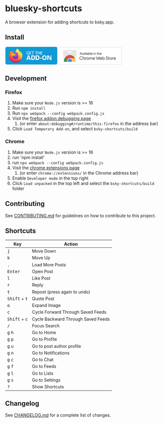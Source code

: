 # bluesky-shortcuts 

A browser extension for adding shortcuts to bsky.app.

## Install

[![Available from FireFox Add-ons](assets/firefox.png)](https://addons.mozilla.org/en-US/firefox/addon/bluesky-shortcuts/)
[![Available in the Chrome Web Store](assets/chrome.png)](https://chrome.google.com/webstore/detail/bsky-shortcuts/cimigenihbmedhakgecdgbjgmplfjkjj/1)

## Development

### Firefox

1. Make sure your `Node.js` version is >= 16
2. Run `npm install`
3. Run `npx webpack --config webpack.config.js`
4. Visit the [firefox addon debugging page](about:debugging#/runtime/this-firefox)
    1. (or enter `about:debugging#/runtime/this-firefox` in the address bar)
5. Click `Load Temporary Add-on`, and select `bsky-shortcuts/build`

### Chrome

1. Make sure your `Node.js` version is >= 16
2. run 'npm install'
3. run `npx webpack --config webpack.config.js`
4. Visit the [chrome extensions page](chrome://extensions/)
    1. (or enter `chrome://extensions/` in the Chrome address bar)
5. Enable `Developer mode` in the top right
6. Click `Load unpacked` in the top left and select the `bsky-shortcuts/build` folder

## Contributing

See [CONTRIBUTING.md](CONTRIBUTING.md) for guidelines on how to contribute to this project.

## Shortcuts

| Key                             | Action                             |
|---------------------------------|------------------------------------|
| <kbd>j</kbd>                    | Move Down                          |
| <kbd>k</kbd>                    | Move Up                            |
| <kbd>.</kbd>                    | Load More Posts                    |
| <kbd>Enter</kbd>                | Open Post                          |
| <kbd>l</kbd>                    | Like Post                          |
| <kbd>r</kbd>                    | Reply                              |
| <kbd>t</kbd>                    | Repost (press again to undo)       |
| <kbd>Shift</kbd> + <kbd>t</kbd> | Quote Post                         |
| <kbd>o</kbd>                    | Expand Image                       |
| <kbd>c</kbd>                    | Cycle Forward Through Saved Feeds  |
| <kbd>Shift</kbd> + <kbd>c</kbd> | Cycle Backward Through Saved Feeds |
| <kbd>/</kbd>                    | Focus Search                       |
| <kbd>g</kbd> <kbd>h</kbd>       | Go to Home                         |
| <kbd>g</kbd> <kbd>p</kbd>       | Go to Profile                      |
| <kbd>g</kbd> <kbd>u</kbd>       | Go to post author profile          |
| <kbd>g</kbd> <kbd>n</kbd>       | Go to Notifications                |
| <kbd>g</kbd> <kbd>c</kbd>       | Go to Chat                         |
| <kbd>g</kbd> <kbd>f</kbd>       | Go to Feeds                        |
| <kbd>g</kbd> <kbd>l</kbd>       | Go to Lists                        |
| <kbd>g</kbd> <kbd>s</kbd>       | Go to Settings                     |
| <kbd>?</kbd>                    | Show Shortcuts                     |

## Changelog

See [CHANGELOG.md](CHANGELOG.md) for a complete list of changes.